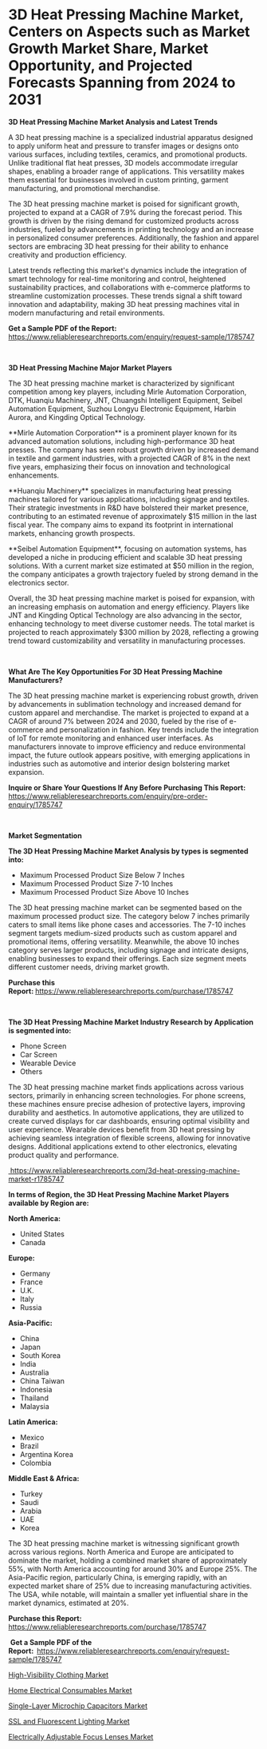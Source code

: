 <p><h1>3D Heat Pressing Machine Market, Centers on Aspects such as Market Growth Market Share, Market Opportunity, and Projected Forecasts Spanning from 2024 to 2031</h1></p><p><strong>3D Heat Pressing Machine Market Analysis and Latest Trends</strong></p>
<p><p>A 3D heat pressing machine is a specialized industrial apparatus designed to apply uniform heat and pressure to transfer images or designs onto various surfaces, including textiles, ceramics, and promotional products. Unlike traditional flat heat presses, 3D models accommodate irregular shapes, enabling a broader range of applications. This versatility makes them essential for businesses involved in custom printing, garment manufacturing, and promotional merchandise.</p><p>The 3D heat pressing machine market is poised for significant growth, projected to expand at a CAGR of 7.9% during the forecast period. This growth is driven by the rising demand for customized products across industries, fueled by advancements in printing technology and an increase in personalized consumer preferences. Additionally, the fashion and apparel sectors are embracing 3D heat pressing for their ability to enhance creativity and production efficiency.</p><p>Latest trends reflecting this market's dynamics include the integration of smart technology for real-time monitoring and control, heightened sustainability practices, and collaborations with e-commerce platforms to streamline customization processes. These trends signal a shift toward innovation and adaptability, making 3D heat pressing machines vital in modern manufacturing and retail environments.</p></p>
<p><strong>Get a Sample PDF of the Report:&nbsp;</strong> <a href="https://www.reliableresearchreports.com/enquiry/request-sample/1785747?utm_campaign=6&utm_medium=2&utm_source=Github&utm_content=ia&utm_term=13102024&utm_id=3d-heat-pressing-machine">https://www.reliableresearchreports.com/enquiry/request-sample/1785747</a></p>
<p>&nbsp;</p>
<p><strong>3D Heat Pressing Machine Major Market Players</strong></p>
<p><p>The 3D heat pressing machine market is characterized by significant competition among key players, including Mirle Automation Corporation, DTK, Huanqiu Machinery, JNT, Chuangshi Intelligent Equipment, Seibel Automation Equipment, Suzhou Longyu Electronic Equipment, Harbin Aurora, and Kingding Optical Technology. </p><p>**Mirle Automation Corporation** is a prominent player known for its advanced automation solutions, including high-performance 3D heat presses. The company has seen robust growth driven by increased demand in textile and garment industries, with a projected CAGR of 8% in the next five years, emphasizing their focus on innovation and technological enhancements.</p><p>**Huanqiu Machinery** specializes in manufacturing heat pressing machines tailored for various applications, including signage and textiles. Their strategic investments in R&D have bolstered their market presence, contributing to an estimated revenue of approximately $15 million in the last fiscal year. The company aims to expand its footprint in international markets, enhancing growth prospects.</p><p>**Seibel Automation Equipment**, focusing on automation systems, has developed a niche in producing efficient and scalable 3D heat pressing solutions. With a current market size estimated at $50 million in the region, the company anticipates a growth trajectory fueled by strong demand in the electronics sector.</p><p>Overall, the 3D heat pressing machine market is poised for expansion, with an increasing emphasis on automation and energy efficiency. Players like JNT and Kingding Optical Technology are also advancing in the sector, enhancing technology to meet diverse customer needs. The total market is projected to reach approximately $300 million by 2028, reflecting a growing trend toward customizability and versatility in manufacturing processes.</p></p>
<p>&nbsp;</p>
<p><strong>What Are The Key Opportunities For 3D Heat Pressing Machine Manufacturers?</strong></p>
<p><p>The 3D heat pressing machine market is experiencing robust growth, driven by advancements in sublimation technology and increased demand for custom apparel and merchandise. The market is projected to expand at a CAGR of around 7% between 2024 and 2030, fueled by the rise of e-commerce and personalization in fashion. Key trends include the integration of IoT for remote monitoring and enhanced user interfaces. As manufacturers innovate to improve efficiency and reduce environmental impact, the future outlook appears positive, with emerging applications in industries such as automotive and interior design bolstering market expansion.</p></p>
<p><strong>Inquire or Share Your Questions If Any Before Purchasing This Report:</strong> <a href="https://www.reliableresearchreports.com/enquiry/pre-order-enquiry/1785747?utm_campaign=6&utm_medium=2&utm_source=Github&utm_content=ia&utm_term=13102024&utm_id=3d-heat-pressing-machine">https://www.reliableresearchreports.com/enquiry/pre-order-enquiry/1785747</a></p>
<p>&nbsp;</p>
<p><strong>Market Segmentation</strong></p>
<p><strong>The 3D Heat Pressing Machine Market Analysis by types is segmented into:</strong></p>
<p><ul><li>Maximum Processed Product Size Below 7 Inches</li><li>Maximum Processed Product Size 7-10 Inches</li><li>Maximum Processed Product Size Above 10 Inches</li></ul></p>
<p><p>The 3D heat pressing machine market can be segmented based on the maximum processed product size. The category below 7 inches primarily caters to small items like phone cases and accessories. The 7-10 inches segment targets medium-sized products such as custom apparel and promotional items, offering versatility. Meanwhile, the above 10 inches category serves larger products, including signage and intricate designs, enabling businesses to expand their offerings. Each size segment meets different customer needs, driving market growth.</p></p>
<p><strong>Purchase this Report:&nbsp;</strong><a href="https://www.reliableresearchreports.com/purchase/1785747?utm_campaign=6&utm_medium=2&utm_source=Github&utm_content=ia&utm_term=13102024&utm_id=3d-heat-pressing-machine">https://www.reliableresearchreports.com/purchase/1785747</a></p>
<p>&nbsp;</p>
<p><strong>The 3D Heat Pressing Machine Market Industry Research by Application is segmented into:</strong></p>
<p><ul><li>Phone Screen</li><li>Car Screen</li><li>Wearable Device</li><li>Others</li></ul></p>
<p><p>The 3D heat pressing machine market finds applications across various sectors, primarily in enhancing screen technologies. For phone screens, these machines ensure precise adhesion of protective layers, improving durability and aesthetics. In automotive applications, they are utilized to create curved displays for car dashboards, ensuring optimal visibility and user experience. Wearable devices benefit from 3D heat pressing by achieving seamless integration of flexible screens, allowing for innovative designs. Additional applications extend to other electronics, elevating product quality and performance.</p></p>
<p><a href="https://www.reliableresearchreports.com/3d-heat-pressing-machine-market-r1785747?utm_campaign=6&utm_medium=2&utm_source=Github&utm_content=ia&utm_term=13102024&utm_id=3d-heat-pressing-machine">&nbsp;https://www.reliableresearchreports.com/3d-heat-pressing-machine-market-r1785747</a></p>
<p><strong>In terms of Region, the 3D Heat Pressing Machine Market Players available by Region are:</strong></p>
<p>
    <p> <strong> North America: </strong>
        <ul>
            <li>United States</li>
            <li>Canada</li>
        </ul>
        </p> 
    <p> <strong> Europe: </strong>
        <ul>
            <li>Germany</li>
            <li>France</li>
            <li>U.K.</li>
            <li>Italy</li>
            <li>Russia</li>
        </ul>
        </p> 
    <p> <strong> Asia-Pacific: </strong>
        <ul>
            <li>China</li>
            <li>Japan</li>
            <li>South Korea</li>
            <li>India</li>
            <li>Australia</li>
            <li>China Taiwan</li>
            <li>Indonesia</li>
            <li>Thailand</li>
            <li>Malaysia</li>
        </ul>
        </p> 
    <p> <strong> Latin America: </strong>
        <ul>
            <li>Mexico</li>
            <li>Brazil</li>
            <li>Argentina Korea</li>
            <li>Colombia</li>
        </ul>
        </p> 
    <p> <strong> Middle East & Africa: </strong>
        <ul>
            <li>Turkey</li>
            <li>Saudi</li>
            <li>Arabia</li>
            <li>UAE</li>
            <li>Korea</li>
        </ul>
    </p>
    </p>
<p><p>The 3D heat pressing machine market is witnessing significant growth across various regions. North America and Europe are anticipated to dominate the market, holding a combined market share of approximately 55%, with North America accounting for around 30% and Europe 25%. The Asia-Pacific region, particularly China, is emerging rapidly, with an expected market share of 25% due to increasing manufacturing activities. The USA, while notable, will maintain a smaller yet influential share in the market dynamics, estimated at 20%.</p></p>
<p><strong>Purchase this Report: </strong><a href="https://www.reliableresearchreports.com/purchase/1785747?utm_campaign=6&utm_medium=2&utm_source=Github&utm_content=ia&utm_term=13102024&utm_id=3d-heat-pressing-machine">https://www.reliableresearchreports.com/purchase/1785747</a></p>
<p>&nbsp;<strong>Get a Sample PDF of the Report:&nbsp;&nbsp;</strong><a href="https://www.reliableresearchreports.com/enquiry/request-sample/1785747?utm_campaign=6&utm_medium=2&utm_source=Github&utm_content=ia&utm_term=13102024&utm_id=3d-heat-pressing-machine">https://www.reliableresearchreports.com/enquiry/request-sample/1785747</a></p>
<p><strong></strong></p>
<p><p><a href="https://www.linkedin.com/pulse/high-visibility-clothing-market-size-share-competitive-landscape-6ia2e?utm_campaign=6&utm_medium=2&utm_source=Github&utm_content=ia&utm_term=13102024&utm_id=3d-heat-pressing-machine">High-Visibility Clothing Market</a></p><p><a href="https://www.linkedin.com/pulse/future-ready-strategic-insights-global-home-electrical-consumables-ocmce?utm_campaign=6&utm_medium=2&utm_source=Github&utm_content=ia&utm_term=13102024&utm_id=3d-heat-pressing-machine">Home Electrical Consumables Market</a></p><p><a href="https://github.com/malandranz3ggo/Market-Research-Report-List-1/blob/main/single-layer-microchip-capacitors-market.md?utm_campaign=6&utm_medium=2&utm_source=Github&utm_content=ia&utm_term=13102024&utm_id=3d-heat-pressing-machine">Single-Layer Microchip Capacitors Market</a></p><p><a href="https://www.linkedin.com/pulse/global-perspectives-ssl-fluorescent-lighting-market-trends-x8hge?utm_campaign=6&utm_medium=2&utm_source=Github&utm_content=ia&utm_term=13102024&utm_id=3d-heat-pressing-machine">SSL and Fluorescent Lighting Market</a></p><p><a href="https://github.com/gailasejs/Market-Research-Report-List-1/blob/main/electrically-adjustable-focus-lenses-market.md?utm_campaign=6&utm_medium=2&utm_source=Github&utm_content=ia&utm_term=13102024&utm_id=3d-heat-pressing-machine">Electrically Adjustable Focus Lenses Market</a></p></p>